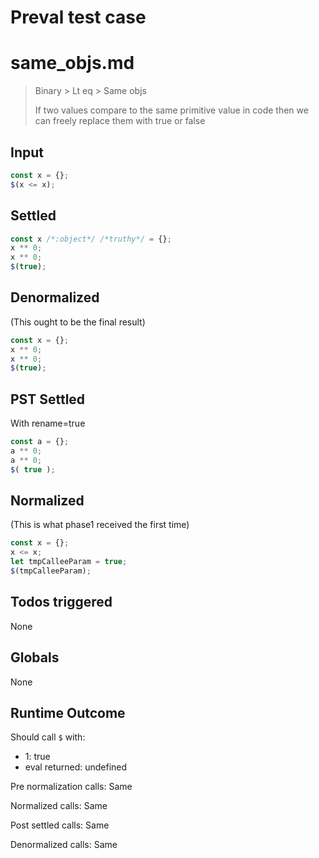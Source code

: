 # Preval test case

# same_objs.md

> Binary > Lt eq > Same objs
>
> If two values compare to the same primitive value in code then we can freely replace them with true or false

## Input

`````js filename=intro
const x = {};
$(x <= x);
`````


## Settled


`````js filename=intro
const x /*:object*/ /*truthy*/ = {};
x ** 0;
x ** 0;
$(true);
`````


## Denormalized
(This ought to be the final result)

`````js filename=intro
const x = {};
x ** 0;
x ** 0;
$(true);
`````


## PST Settled
With rename=true

`````js filename=intro
const a = {};
a ** 0;
a ** 0;
$( true );
`````


## Normalized
(This is what phase1 received the first time)

`````js filename=intro
const x = {};
x <= x;
let tmpCalleeParam = true;
$(tmpCalleeParam);
`````


## Todos triggered


None


## Globals


None


## Runtime Outcome


Should call `$` with:
 - 1: true
 - eval returned: undefined

Pre normalization calls: Same

Normalized calls: Same

Post settled calls: Same

Denormalized calls: Same

